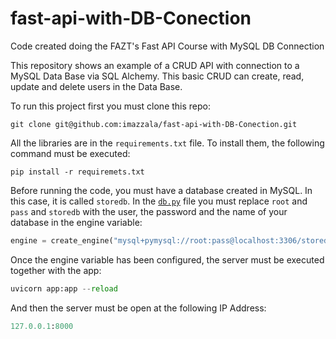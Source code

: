 # fast-api-with-DB-Conection
Code created doing the FAZT's Fast API Course with MySQL DB Connection

This repository shows an example of a CRUD API with connection to a MySQL Data Base via SQL Alchemy. This basic CRUD can create, read, update and delete users in the Data Base. 

To run this project first you must clone this repo:

```
git clone git@github.com:imazzala/fast-api-with-DB-Conection.git
```

All the libraries are in the `requirements.txt` file. To install them, the following command must be executed:

```
pip install -r requiremets.txt
```

Before running the code, you must have a database created in MySQL. In this case, it is called `storedb`. In the [`db.py`](http://db.py/) file you must replace `root` and `pass`  and `storedb` with the user, the password and the name of your database in the engine variable:

```python
engine = create_engine("mysql+pymysql://root:pass@localhost:3306/storedb")
```

Once the engine variable has been configured, the server must be executed together with the app:

```python
uvicorn app:app --reload
```

And then the server must be open at the following IP Address: 

```python
127.0.0.1:8000
```
